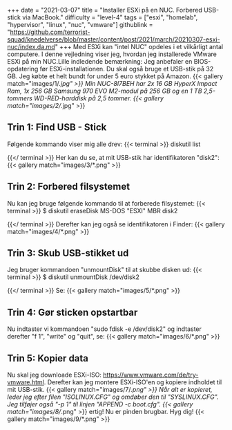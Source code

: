 +++
date = "2021-03-07"
title = "Installer ESXi på en NUC. Forbered USB-stick via MacBook."
difficulty = "level-4"
tags = ["esxi", "homelab", "hypervisor", "linux", "nuc", "vmware"]
githublink = "https://github.com/terrorist-squad/knedelverse/blob/master/content/post/2021/march/20210307-esxi-nuc/index.da.md"
+++
Med ESXi kan "intel NUC" opdeles i et vilkårligt antal computere. I denne vejledning viser jeg, hvordan jeg installerede VMware ESXi på min NUC.Lille indledende bemærkning: Jeg anbefaler en BIOS-opdatering før ESXi-installationen. Du skal også bruge et USB-stik på 32 GB. Jeg købte et helt bundt for under 5 euro stykket på Amazon.
{{< gallery match="images/1/*.jpg" >}}
Min NUC-8I7BEH har 2x 16 GB HyperX Impact Ram, 1x 256 GB Samsung 970 EVO M2-modul på 256 GB og en 1 TB 2,5-tommers WD-RED-harddisk på 2,5 tommer.
{{< gallery match="images/2/*.jpg" >}}

## Trin 1: Find USB - Stick
Følgende kommando viser mig alle drev:
{{< terminal >}}
diskutil list

{{</ terminal >}}
Her kan du se, at mit USB-stik har identifikatoren "disk2":
{{< gallery match="images/3/*.png" >}}

## Trin 2: Forbered filsystemet
Nu kan jeg bruge følgende kommando til at forberede filsystemet:
{{< terminal >}}
$ diskutil eraseDisk MS-DOS "ESXI" MBR disk2

{{</ terminal >}}
Derefter kan jeg også se identifikatoren i Finder:
{{< gallery match="images/4/*.png" >}}

## Trin 3: Skub USB-stikket ud
Jeg bruger kommandoen "unmountDisk" til at skubbe disken ud:
{{< terminal >}}
$ diskutil unmountDisk /dev/disk2

{{</ terminal >}}
Se:
{{< gallery match="images/5/*.png" >}}

## Trin 4: Gør sticken opstartbar
Nu indtaster vi kommandoen "sudo fdisk -e /dev/disk2" og indtaster derefter "f 1", "write" og "quit", se:
{{< gallery match="images/6/*.png" >}}

## Trin 5: Kopier data
Nu skal jeg downloade ESXi-ISO: https://www.vmware.com/de/try-vmware.html. Derefter kan jeg montere ESXi-ISO'en og kopiere indholdet til mit USB-stik.
{{< gallery match="images/7/*.png" >}}
Når alt er kopieret, leder jeg efter filen "ISOLINUX.CFG" og omdøber den til "SYSLINUX.CFG". Jeg tilføjer også "-p 1" til linjen "APPEND -c boot.cfg".
{{< gallery match="images/8/*.png" >}}
ertig! Nu er pinden brugbar. Hyg dig!
{{< gallery match="images/9/*.png" >}}